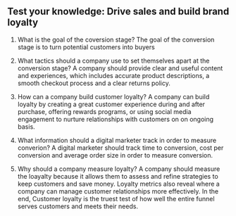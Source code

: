 ## Test your knowledge: Drive sales and build brand loyalty

1. What is the goal of the coversion stage?
The goal of the conversion stage is to turn potential customers into buyers

2. What tactics should a company use to set themselves apart at the conversion stage? A company should provide clear and useful content and experiences, which includes accurate product descriptions, a smooth checkout process and a clear returns policy.

3. How can a company build customer loyalty?
A company can build loyalty by creating a great customer experience during and after purchase, offering rewards programs, or using social media engagement to nurture relationships with customers on on ongoing basis.

4. What information should a digital marketer track in order to measure converion?
A digital marketer should track time to conversion, cost per conversion and average order size in order to measure conversion.

5. Why should a company measure loyalty?
A company should measure the loayalty because it allows them to assess and refine strategies to keep customers and save money. Loyalty metrics also reveal where a company can manage customer relationships more effectively. In the end, Customer loyalty is the truest test of how well the entire funnel serves customers and meets their needs.